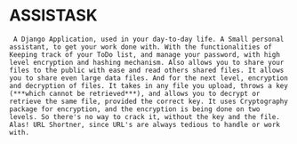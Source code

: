 # ASSISTASK
     A Django Application, used in your day-to-day life. A Small personal assistant, to get your work done with. With the functionalities of Keeping track of your ToDo list, and manage your password, with high level encryption and hashing mechanism. Also allows you to share your files to the public with ease and read others shared files. It allows you to share even large data files. And for the next level, encryption and decryption of files. It takes in any file you upload, throws a key (***which cannot be retrieved***), and allows you to decrypt or retrieve the same file, provided the correct key. It uses Cryptography package for encryption, and the encryption is being done on two levels. So there's no way to crack it, without the key and the file. Alas! URL Shortner, since URL's are always tedious to handle or work with. 
     

